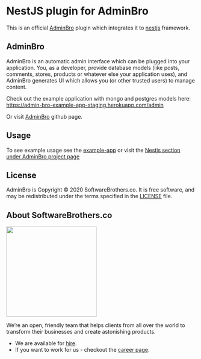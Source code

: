 # NestJS plugin for AdminBro

This is an official [AdminBro](https://github.com/SoftwareBrothers/admin-bro) plugin which integrates it to [nestjs](https://nestjs.com) framework.

## AdminBro

AdminBro is an automatic admin interface which can be plugged into your application. You, as a developer, provide database models (like posts, comments, stores, products or whatever else your application uses), and AdminBro generates UI which allows you (or other trusted users) to manage content.

Check out the example application with mongo and postgres models here: https://admin-bro-example-app-staging.herokuapp.com/admin

Or visit [AdminBro](https://github.com/SoftwareBrothers/admin-bro) github page.

## Usage

To see example usage see the [example-app](https://github.com/SoftwareBrothers/admin-bro-nestjs/tree/master/example-app) or visit the [Nestjs section under AdminBro project page](https://adminbro.com/module-@admin-bro_nestjs.html)

## License

AdminBro is Copyright © 2020 SoftwareBrothers.co. It is free software, and may be redistributed under the terms specified in the [LICENSE](LICENSE.md) file.

## About SoftwareBrothers.co

<img src="https://softwarebrothers.co/assets/images/software-brothers-logo-full.svg" width=240>

We’re an open, friendly team that helps clients from all over the world to transform their businesses and create astonishing products.

* We are available for [hire](https://softwarebrothers.co/contact).
* If you want to work for us - checkout the [career page](https://softwarebrothers.co/career).
